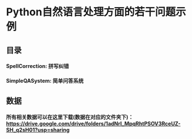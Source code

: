 # Python自然语言处理方面的若干问题示例

## 目录
#### SpellCorrection: 拼写纠错
#### SimpleQASystem: 简单问答系统

## 数据
#### 所有相关数据可以在这里下载(数据在对应的文件夹下)：https://drive.google.com/drive/folders/1adNrl_MpqRhtPSOV3RceUZ-SH_q2sH01?usp=sharing